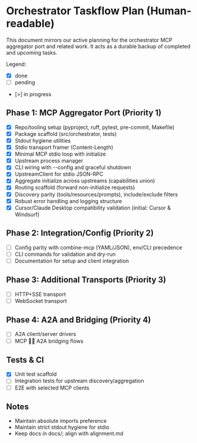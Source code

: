 # Orchestrator Taskflow Plan (Human-readable)

This document mirrors our active planning for the orchestrator MCP aggregator port and related work. It acts as a durable backup of completed and upcoming tasks.

Legend:
- [x] done
- [ ] pending
- [>] in progress

## Phase 1: MCP Aggregator Port (Priority 1)

- [x] Repo/tooling setup (pyproject, ruff, pytest, pre-commit, Makefile)
- [x] Package scaffold (src/orchestrator, tests)
- [x] Stdout hygiene utilities
- [x] Stdio transport framer (Content-Length)
- [x] Minimal MCP stdio loop with initialize
- [x] Upstream process manager
- [x] CLI wiring with --config and graceful shutdown
- [x] UpstreamClient for stdio JSON-RPC
- [x] Aggregate initialize across upstreams (capabilities union)
- [x] Routing scaffold (forward non-initialize requests)
- [x] Discovery parity (tools/resources/prompts), include/exclude filters
- [x] Robust error handling and logging structure
- [x] Cursor/Claude Desktop compatibility validation (initial: Cursor & Windsurf)

## Phase 2: Integration/Config (Priority 2)

- [ ] Config parity with combine-mcp (YAML/JSON), env/CLI precedence
- [ ] CLI commands for validation and dry-run
- [ ] Documentation for setup and client integration

## Phase 3: Additional Transports (Priority 3)

- [ ] HTTP+SSE transport
- [ ] WebSocket transport

## Phase 4: A2A and Bridging (Priority 4)

- [ ] A2A client/server drivers
- [ ] MCP  A2A bridging flows

## Tests & CI

- [x] Unit test scaffold
- [ ] Integration tests for upstream discovery/aggregation
- [ ] E2E with selected MCP clients

## Notes
- Maintain absolute imports preference
- Maintain strict stdout hygiene for stdio
- Keep docs in docs/; align with alignment.md

